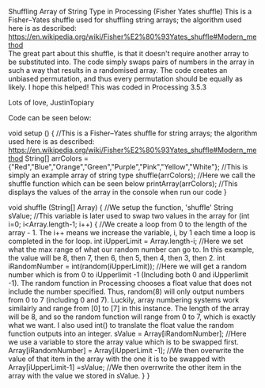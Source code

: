 Shuffling Array of String Type in Processing (Fisher Yates shuffle)
This is a Fisher–Yates shuffle used for shuffling string arrays; the algorithm used here is as described: https://en.wikipedia.org/wiki/Fisher%E2%80%93Yates_shuffle#Modern_method  
The great part about this shuffle, is that it doesn't require another array to be substituted into. 
The code simply swaps pairs of numbers in the array in such a way that results in a randomised array. 
The code creates an unbiased permutation, and thus every permutation should be equally as likely. 
I hope this helped! This was coded in Processing 3.5.3 

Lots of love, 
JustinTopiary



Code can be seen below:

void setup () {                      //This is a Fisher–Yates shuffle for string arrays; the algorithm used here is as described: https://en.wikipedia.org/wiki/Fisher%E2%80%93Yates_shuffle#Modern_method
String[] arrColors = {"Red","Blue","Orange","Green","Purple","Pink","Yellow","White"};  //This is simply an example array of string type
shuffle(arrColors);                                                                     //Here we call the shuffle function which can be seen below
printArray(arrColors);                                                                  //This displays the values of the array in the console when run our code
}



void shuffle (String[] Array) {                //We setup the function, 'shuffle'
  String sValue;                               //This variable is later used to swap two values in the array
  for (int i=0; i<Array.length-1; i++) {       //We create a loop from 0 to the length of the array - 1. The i++ means we increase the variable, i, by 1 each time a loop is completed in the for loop.
    int iUpperLimit = Array.length-i;          //Here we set what the max range of what our random number can go to. In this example, the value will be 8, then 7, then 6, then 5, then 4, then 3, then 2.
    int iRandomNumber = int(random(iUpperLimit)); //Here we will get a random number which is from 0 to iUpperlimit -1 (Including both 0 and iUpperlimit -1). The random function in Processing chooses a float value that does not include the number specified. Thus, random(8) will only output numbers from 0 to 7 (including 0 and 7). Luckily, array numbering systems work similairly and range from [0] to [7] in this instance. The length of the array will be 8, and so the random function will range from 0 to 7, which is exactly what we want. I also used int() to translate the float value the random function outputs into an integer. 
    sValue = Array[iRandomNumber];             //Here we use a variable to store the array value which is to be swapped first.
    Array[iRandomNumber] = Array[iUpperLimit -1]; //We then overwrite the value of that item in the array with the one it is to be swapped with
    Array[iUpperLimit-1] =sValue;                //We then overrwrite the other item in the array with the value we stored in sValue.
  }
}

